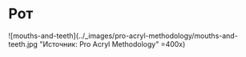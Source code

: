 # Рот

![mouths-and-teeth](../_images/pro-acryl-methodology/mouths-and-teeth.jpg "Источник: Pro Acryl Methodology" =400x)